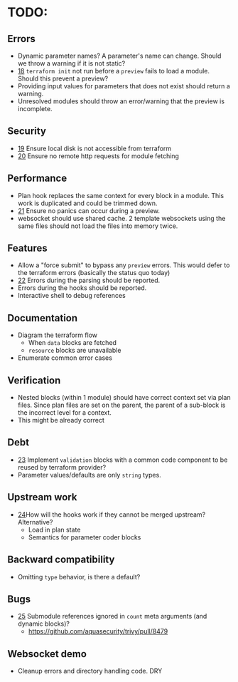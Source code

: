 # TODO:

## Errors

- Dynamic parameter names? A parameter's name can change. Should we throw a warning if it is not static?
- [18](https://github.com/coder/preview/issues/18) `terraform init` not run before a `preview` fails to load a module. Should this prevent a preview?
- Providing input values for parameters that does not exist should return a warning.
- Unresolved modules should throw an error/warning that the preview is incomplete.

## Security

- [19](https://github.com/coder/preview/issues/19) Ensure local disk is not accessible from terraform
- [20](https://github.com/coder/preview/issues/20) Ensure no remote http requests for module fetching

## Performance

- Plan hook replaces the same context for every block in a module. This work is duplicated and could be trimmed down.
- [21](https://github.com/coder/preview/issues/21) Ensure no panics can occur during a preview.
- websocket should use shared cache. 2 template websockets using the same files should not load the files into memory twice. 

## Features

- Allow a "force submit" to bypass any `preview` errors. This would defer to the terraform errors (basically the status quo today)
- [22](https://github.com/coder/preview/issues/22) Errors during the parsing should be reported.
- Errors during the hooks should be reported.
- Interactive shell to debug references

## Documentation

- Diagram the terraform flow
  - When `data` blocks are fetched
  - `resource` blocks are unavailable
- Enumerate common error cases


## Verification

- Nested blocks (within 1 module) should have correct context set via plan files. Since plan files are set on the parent, the parent of a sub-block is the incorrect level for a context.
 - This might be already correct

## Debt

- [23](https://github.com/coder/preview/issues/23) Implement `validation` blocks with a common code component to be reused by terraform provider?
- Parameter values/defaults are only `string` types. 

## Upstream work

- [24](https://github.com/coder/preview/issues/24)How will the hooks work if they cannot be merged upstream? Alternative?
  - Load in plan state
  - Semantics for parameter coder blocks

## Backward compatibility

- Omitting `type` behavior, is there a default?

## Bugs

- [25](https://github.com/coder/preview/issues/25) Submodule references ignored in `count` meta arguments (and dynamic blocks)?
  - https://github.com/aquasecurity/trivy/pull/8479 

## Websocket demo

- Cleanup errors and directory handling code. DRY